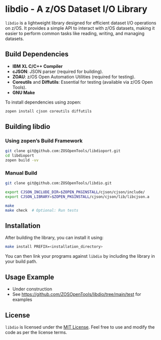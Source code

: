 # libdio - A z/OS Dataset I/O Library

`libdio` is a lightweight library designed for efficient dataset I/O operations on z/OS. 
It provides a simple API to interact with z/OS datasets, making it easier to perform common tasks like reading, writing, and managing datasets.

## Build Dependencies

- **IBM XL C/C++ Compiler**
- **cJSON**: JSON parser (required for building).
- **ZOAU**: z/OS Open Automation Utilities (required for testing).
- **Coreutils** and **Diffutils**: Essential for testing (available via z/OS Open Tools).
- **GNU Make**

To install dependencies using zopen:
```bash
zopen install cjson coreutils diffutils
```

## Building libdio

### Using zopen’s Build Framework
```bash
git clone git@github.com:ZOSOpenTools/libdioport.git
cd libdioport
zopen build -vv
```

### Manual Build
```bash
git clone git@github.com:ZOSOpenTools/libdio.git

export CJSON_INCLUDE_DIR=$ZOPEN_PKGINSTALL/cjson/cjson/include/
export CJSON_LIBRARY=$ZOPEN_PKGINSTALL/cjson/cjson/lib/libcjson.a

make
make check  # Optional: Run tests
```

## Installation
After building the library, you can install it using:
```bash
make install PREFIX=<installation_directory>
```

You can then link your programs against `libdio` by including the library in your build path.

## Usage Example

* Under construction
* See https://github.com/ZOSOpenTools/libdio/tree/main/test for examples

## License
`libdio` is licensed under the [MIT License](LICENSE). Feel free to use and modify the code as per the license terms.
